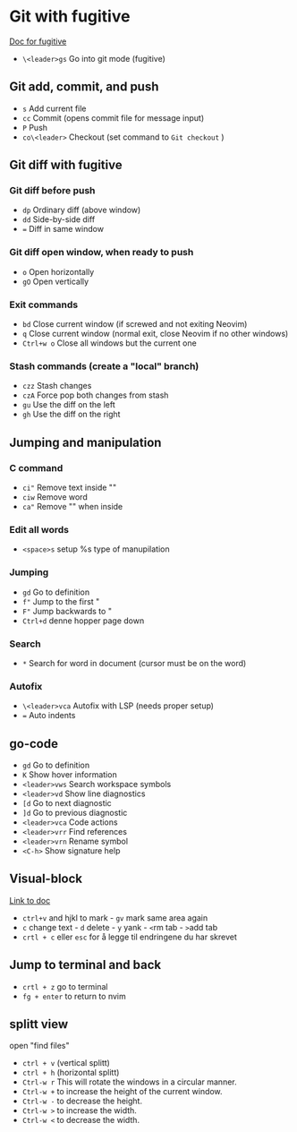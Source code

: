  # Git with fugitive

[Doc for fugitive](https//github.com/tpope/vim-fugitive/blob/master/doc/fugitive.txt)

- `\<leader>gs` Go into git mode (fugitive)

## Git add, commit, and push

- `s` Add current file
- `cc` Commit (opens commit file for message input)
- `P` Push
- `co\<leader>` Checkout (set command to `Git checkout` )

## Git diff with fugitive

### Git diff before push

- `dp` Ordinary diff (above window)
- `dd` Side-by-side diff
- `=` Diff in same window

### Git diff open window, when ready to push

- `o` Open horizontally
- `gO` Open vertically

### Exit commands

- `bd` Close current window (if screwed and not exiting Neovim)
- `q` Close current window (normal exit, close Neovim if no other windows)
- `Ctrl+w o` Close all windows but the current one

### Stash commands (create a "local" branch)

- `czz` Stash changes
- `czA` Force pop both changes from stash
- `gu` Use the diff on the left
- `gh` Use the diff on the right

## Jumping and manipulation

### C command

- `ci"` Remove text inside ""
- `ciw` Remove word
- `ca"` Remove "" when inside

### Edit all words

- `<space>s` setup %s type of manupilation

### Jumping

- `gd` Go to definition
- `f"` Jump to the first "
- `F"` Jump backwards to "
- `Ctrl+d` denne hopper page down

### Search

- `*` Search for word in document (cursor must be on the word)

### Autofix

- `\<leader>vca` Autofix with LSP (needs proper setup)
- `=` Auto indents

## go-code

- `gd` Go to definition
- `K` Show hover information
- `<leader>vws` Search workspace symbols
- `<leader>vd` Show line diagnostics
- `[d` Go to next diagnostic
- `]d` Go to previous diagnostic
- `<leader>vca` Code actions
- `<leader>vrr` Find references
- `<leader>vrn` Rename symbol
- `<C-h>` Show signature help

## Visual-block

[Link to doc](https://neovim.io/doc/user/visual.html)

- `ctrl+v` and hjkl to mark - `gv` mark same area again
- `c` change text - `d` delete - `y` yank - `<`rm tab - `>`add tab
- `crtl + c` eller `esc` for å legge til endringene du har skrevet

## Jump to terminal and back

- `crtl + z` go to terminal
- `fg + enter` to return to nvim

## splitt view

open "find files"

- `ctrl + v` (vertical splitt)
- `ctrl + h` (horizontal splitt)
- `Ctrl-w r` This will rotate the windows in a circular manner.
- `Ctrl-w +` to increase the height of the current window.
- `Ctrl-w -` to decrease the height.
- `Ctrl-w >` to increase the width.
- `Ctrl-w <` to decrease the width.
